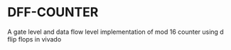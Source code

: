# DFF-COUNTER
A gate level and data flow level implementation of mod 16 counter using d flip flops in vivado
